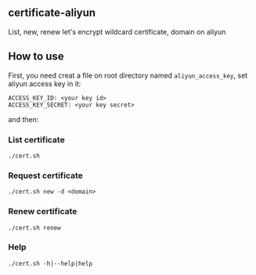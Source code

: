 ## certificate-aliyun
List, new, renew let's encrypt wildcard certificate, domain on aliyun

## How to use
First, you need creat a file on root directory named `aliyun_access_key`, set aliyun access key in it:

```
ACCESS_KEY_ID: <your key id>
ACCESS_KEY_SECRET: <your key secret>
```

and then:

### List certificate
`./cert.sh`

### Request certificate
`./cert.sh new -d <domain>`

### Renew certificate
`./cert.sh renew`

### Help
`./cert.sh -h|--help|help`

